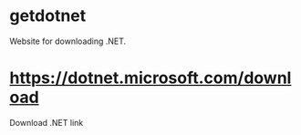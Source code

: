 # getdotnet
Website for downloading .NET.

# https://dotnet.microsoft.com/download
Download .NET link
